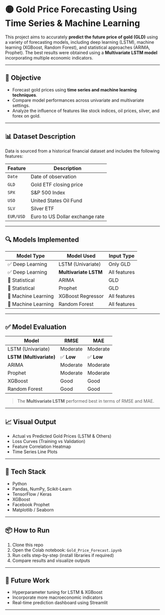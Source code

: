 # 🟡 Gold Price Forecasting Using Time Series & Machine Learning

This project aims to accurately **predict the future price of gold (GLD)** using a variety of forecasting models, including deep learning (LSTM), machine learning (XGBoost, Random Forest), and statistical approaches (ARIMA, Prophet). The best results were obtained using a **Multivariate LSTM model** incorporating multiple economic indicators.

---

## 📌 Objective

- Forecast gold prices using **time series and machine learning techniques**.
- Compare model performances across univariate and multivariate settings.
- Analyze the influence of features like stock indices, oil prices, silver, and forex on gold.

---

## 📊 Dataset Description

Data is sourced from a historical financial dataset and includes the following features:

| Feature     | Description                                 |
|-------------|---------------------------------------------|
| `Date`      | Date of observation                         |
| `GLD`       | Gold ETF closing price                      |
| `SPX`       | S&P 500 Index                               |
| `USO`       | United States Oil Fund                      |
| `SLV`       | Silver ETF                                  |
| `EUR/USD`   | Euro to US Dollar exchange rate             |

---

## 🔍 Models Implemented

| Model Type          | Model Used           | Input Type        |
|---------------------|----------------------|-------------------|
| ✅ Deep Learning     | LSTM (Univariate)    | Only GLD          |
| ✅ Deep Learning     | **Multivariate LSTM**| All features      |
| 🔁 Statistical       | ARIMA                | GLD               |
| 🔁 Statistical       | Prophet              | GLD               |
| 🤖 Machine Learning  | XGBoost Regressor    | All features      |
| 🤖 Machine Learning  | Random Forest        | All features      |

---

## ✅ Model Evaluation

| Model             | RMSE     | MAE      |
|------------------|----------|----------|
| LSTM (Univariate) | Moderate | Moderate |
| **LSTM (Multivariate)** | ✅ **Low**   | ✅ **Low**   |
| ARIMA             | Moderate | Moderate |
| Prophet           | Moderate | Moderate |
| XGBoost           | Good     | Good     |
| Random Forest     | Good     | Good     |

> The **Multivariate LSTM** performed best in terms of RMSE and MAE.

---

## 📈 Visual Output

- Actual vs Predicted Gold Prices (LSTM & Others)
- Loss Curves (Training vs Validation)
- Feature Correlation Heatmap
- Time Series Line Plots

---

## 🔧 Tech Stack

- Python
- Pandas, NumPy, Scikit-Learn
- TensorFlow / Keras
- XGBoost
- Facebook Prophet
- Matplotlib / Seaborn

---

## 📦 How to Run

1. Clone this repo
2. Open the Colab notebook: `Gold_Price_Forecast.ipynb`
3. Run cells step-by-step (install libraries if required)
4. Compare results and visualize outputs

---

## 📌 Future Work

- Hyperparameter tuning for LSTM & XGBoost
- Incorporate more macroeconomic indicators
- Real-time prediction dashboard using Streamlit

---


